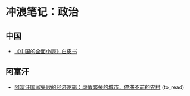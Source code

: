 # 冲浪笔记：政治

## 中国

- [《中国的全面小康》白皮书][c1]

  [c1]: http://www.stats.gov.cn/tjsj/zxfb/202109/t20210929_1822623.html

## 阿富汗

- [阿富汗国家失败的经济逻辑：虚假繁荣的城市，停滞不前的农村][a1] (to_read)

  [a1]: https://m.thepaper.cn/newsDetail_forward_14116950
